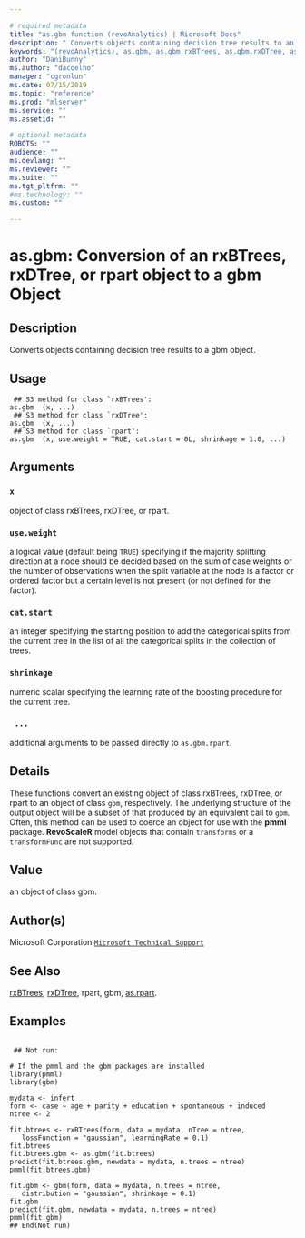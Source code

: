 ```yaml
--- 

# required metadata 
title: "as.gbm function (revoAnalytics) | Microsoft Docs" 
description: " Converts objects containing decision tree results to an gbm object. " 
keywords: "(revoAnalytics), as.gbm, as.gbm.rxBTrees, as.gbm.rxDTree, as.gbm.rpart, category, models" 
author: "DaniBunny"
ms.author: "dacoelho" 
manager: "cgronlun" 
ms.date: 07/15/2019
ms.topic: "reference" 
ms.prod: "mlserver" 
ms.service: "" 
ms.assetid: "" 

# optional metadata 
ROBOTS: "" 
audience: "" 
ms.devlang: "" 
ms.reviewer: "" 
ms.suite: "" 
ms.tgt_pltfrm: "" 
#ms.technology: "" 
ms.custom: "" 

--- 
```






 # as.gbm: Conversion of an rxBTrees, rxDTree, or rpart object to a gbm Object 
 ## Description

Converts objects containing decision tree results to a gbm object.


 ## Usage

```   
 ## S3 method for class `rxBTrees':
as.gbm  (x, ...)
 ## S3 method for class `rxDTree':
as.gbm  (x, ...)
 ## S3 method for class `rpart':
as.gbm  (x, use.weight = TRUE, cat.start = 0L, shrinkage = 1.0, ...)

```

 ## Arguments



 ### `x`
  object of class rxBTrees, rxDTree, or rpart. 


 ### `use.weight`
  a logical value (default being `TRUE`) specifying if the majority splitting direction  at a node should be decided based on the sum of case weights or the number of observations when the split variable at the node is a factor or ordered factor  but a certain level is not present (or not defined for the factor). 


 ### `cat.start`
  an integer specifying the starting position to add the categorical splits from the current tree  in the list of all the categorical splits in the collection of trees. 


 ### `shrinkage`
  numeric scalar specifying the learning rate of the boosting procedure for the current tree. 


 ### ` ...`
 additional arguments to be passed directly to `as.gbm.rpart`. 




 ## Details

These functions convert an existing object of class rxBTrees, rxDTree, 
or rpart to an object of class `gbm`, respectively.
The underlying structure of the output object will be a subset of 
that produced by an equivalent call to `gbm`. 
Often, this method can be used to coerce an object for use with the **pmml** package.
**RevoScaleR** model objects that contain `transforms` or a `transformFunc` are not supported.



 ## Value

an object of class gbm.


 ## Author(s)
 Microsoft Corporation [`Microsoft Technical Support`](https://go.microsoft.com/fwlink/?LinkID=698556&clcid=0x409)


 ## See Also

[rxBTrees](rxBTrees.md),
[rxDTree](rxDTree.md),
rpart,
gbm,
[as.rpart](as.rpart.md).


 ## Examples

 ```

  ## Not run:

# If the pmml and the gbm packages are installed 
library(pmml)
library(gbm)

mydata <- infert
form <- case ~ age + parity + education + spontaneous + induced
ntree <- 2

fit.btrees <- rxBTrees(form, data = mydata, nTree = ntree, 
    lossFunction = "gaussian", learningRate = 0.1)
fit.btrees
fit.btrees.gbm <- as.gbm(fit.btrees)
predict(fit.btrees.gbm, newdata = mydata, n.trees = ntree)
pmml(fit.btrees.gbm)

fit.gbm <- gbm(form, data = mydata, n.trees = ntree,
    distribution = "gaussian", shrinkage = 0.1)
fit.gbm
predict(fit.gbm, newdata = mydata, n.trees = ntree)
pmml(fit.gbm)
 ## End(Not run) 
```





